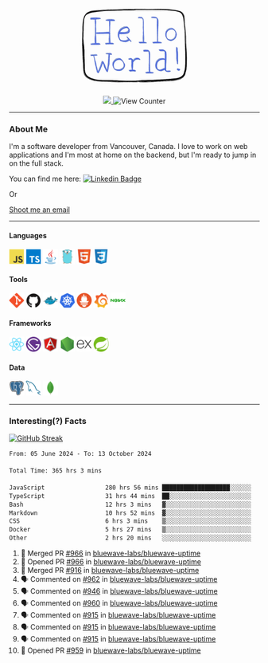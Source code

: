 <div align="center">
    <img src="./img/hello_world.webp" height="200px" width="">
    <div>
        <a href="https://www.linkedin.com/in/ajhollid">
            <img src="https://img.shields.io/badge/LinkedIn-blue"/>
        </a>
        <img src="https://komarev.com/ghpvc/?username=ajhollid&color=yellow" alt="View Counter">
    </div>
</div>

---

### About Me

I'm a software developer from Vancouver, Canada. I love to work on web applications and I'm most at home on the backend, but I'm ready to jump in on the full stack.

You can find me here: [![Linkedin Badge](https://img.shields.io/badge/-ajhollid-blue?style=flat&logo=Linkedin&logoColor=white)](https://www.linkedin.com/in/ajhollid)

Or

[Shoot me an email](mailto:ajhollid@gmail.com)

---

#### Languages

<div>
    <img src="./img/devicons/javascript-original.svg" width=30 height=30 alt="JavaScript">
    <img src="/img/devicons/typescript-original.svg" width=30 height=30 alt="TypeScript">
    <img src="./img/devicons/java-original.svg" width=30 height=30 alt="Java">
    <img src="./img/devicons/go-original.svg" width=30 height=30 alt="Golang">
    <img src="./img/devicons/html5-original.svg" width=30 height=30 alt="HTML 5">
    <img src="./img/devicons/css3-original.svg" width=30 height=30 alt="CSS 3">
</div>

#### Tools

<div>
    <img src="./img/devicons/git-original.svg" width=30 height=30 alt="Git">
    <img src="./img/devicons/github-original.svg" width=30 height=30 alt="Github">
    <img src="./img/devicons/docker-original.svg" width=30 
    height=30 alt="Docker">
    <img src="./img/devicons/kubernetes-original.svg" width=30 height=30 alt="K8">
    <img src="./img/devicons/prometheus-original.svg" width=30 height=30 alt="Prometheus">
    <img src="./img/devicons/grafana-original.svg" width=30 height=30 alt="Grafana">
    <img src="./img/devicons/nginx-original.svg" width=30 height=30 alt="Nginx">
</div>

#### Frameworks

<div>
    <img src="./img/devicons/react-original.svg" width=30 height=30 alt="React">
    <img src="./img/devicons/gatsby-original.svg" width=30 height=30 alt="Gatsby">
    <img src="./img/devicons/angularjs-original.svg" width=30 height=30 alt="AngularJS">
    <img src="./img/devicons/nodejs-original.svg" width=30 height=30 alt="NodeJS">
    <img src="./img/devicons/express-original.svg" width=30 height=30 alt="Express">
    <img src="./img/devicons/spring-original.svg" width=30 height=30 alt="Spring">
</div>

#### Data

<div>
    <img src="./img/devicons/postgresql-original.svg" width=30 height=30 alt="Postgresql">
    <img src="./img/devicons/mysql-original.svg" width=30 height=30 alt="Mysql">
    <img src="./img/devicons/mongodb-original.svg" width=30 height=30 alt="MongoDB">
</div>

---

### Interesting(?) Facts

[![GitHub Streak](http://github-readme-streak-stats.herokuapp.com?user=ajhollid)](https://git.io/streak-stats)

 <!--START_SECTION:waka-->

```txt
From: 05 June 2024 - To: 13 October 2024

Total Time: 365 hrs 3 mins

JavaScript                 280 hrs 56 mins ███████████████████░░░░░░   76.47 %
TypeScript                 31 hrs 44 mins  ██░░░░░░░░░░░░░░░░░░░░░░░   08.64 %
Bash                       12 hrs 3 mins   ▓░░░░░░░░░░░░░░░░░░░░░░░░   03.28 %
Markdown                   10 hrs 52 mins  ▓░░░░░░░░░░░░░░░░░░░░░░░░   02.96 %
CSS                        6 hrs 3 mins    ▒░░░░░░░░░░░░░░░░░░░░░░░░   01.65 %
Docker                     5 hrs 27 mins   ▒░░░░░░░░░░░░░░░░░░░░░░░░   01.49 %
Other                      2 hrs 20 mins   ░░░░░░░░░░░░░░░░░░░░░░░░░   00.64 %
```

<!--END_SECTION:waka-->


<!--START_SECTION:activity-->
1. 🎉 Merged PR [#966](https://github.com/bluewave-labs/bluewave-uptime/pull/966) in [bluewave-labs/bluewave-uptime](https://github.com/bluewave-labs/bluewave-uptime)
2. 💪 Opened PR [#966](https://github.com/bluewave-labs/bluewave-uptime/pull/966) in [bluewave-labs/bluewave-uptime](https://github.com/bluewave-labs/bluewave-uptime)
3. 🎉 Merged PR [#916](https://github.com/bluewave-labs/bluewave-uptime/pull/916) in [bluewave-labs/bluewave-uptime](https://github.com/bluewave-labs/bluewave-uptime)
4. 🗣 Commented on [#962](https://github.com/bluewave-labs/bluewave-uptime/pull/962#issuecomment-2413956032) in [bluewave-labs/bluewave-uptime](https://github.com/bluewave-labs/bluewave-uptime)
5. 🗣 Commented on [#946](https://github.com/bluewave-labs/bluewave-uptime/pull/946#issuecomment-2413952065) in [bluewave-labs/bluewave-uptime](https://github.com/bluewave-labs/bluewave-uptime)
6. 🗣 Commented on [#960](https://github.com/bluewave-labs/bluewave-uptime/pull/960#issuecomment-2413690389) in [bluewave-labs/bluewave-uptime](https://github.com/bluewave-labs/bluewave-uptime)
7. 🗣 Commented on [#915](https://github.com/bluewave-labs/bluewave-uptime/issues/915#issuecomment-2413077572) in [bluewave-labs/bluewave-uptime](https://github.com/bluewave-labs/bluewave-uptime)
8. 🗣 Commented on [#915](https://github.com/bluewave-labs/bluewave-uptime/issues/915#issuecomment-2412979436) in [bluewave-labs/bluewave-uptime](https://github.com/bluewave-labs/bluewave-uptime)
9. 🗣 Commented on [#915](https://github.com/bluewave-labs/bluewave-uptime/issues/915#issuecomment-2412977398) in [bluewave-labs/bluewave-uptime](https://github.com/bluewave-labs/bluewave-uptime)
10. 💪 Opened PR [#959](https://github.com/bluewave-labs/bluewave-uptime/pull/959) in [bluewave-labs/bluewave-uptime](https://github.com/bluewave-labs/bluewave-uptime)
<!--END_SECTION:activity-->
